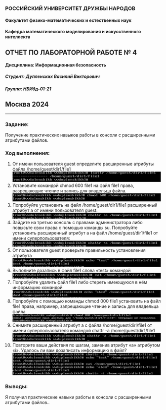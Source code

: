 ### РОССИЙСКИЙ УНИВЕРСИТЕТ ДРУЖБЫ НАРОДОВ
#### Факультет физико-математических и естественных наук  
#### Кафедра математического моделирования и искусственного интеллекта 
## ОТЧЕТ ПО ЛАБОРАТОРНОЙ РАБОТЕ № 4
#### Дисциплина: Информационная безопасность
##### Студент:  Дупленских Василий Викторович
##### Группа:   НБИбд-01-21
## Москва 2024
***

### Задание:
Получение практических навыков работы в консоли с расширенными атрибутами файлов.


### Ход выполнения:
1. От имени пользователя guest определите расширенные атрибуты файла
/home/guest/dir1/file1 ![alt text](pics/1.png)
2. Установите командой chmod 600 file1 на файл file1 права, разрешающие чтение и запись для владельца файла. ![alt text](pics/2.png)
3. Попробуйте установить на файл /home/guest/dir1/file1 расширенный атрибут a от имени пользователя guest. ![alt text](pics/3.png) 
4. Зайдите на третью консоль с правами администратора либо повысьте свои права с помощью команды su. Попробуйте установить расширенный атрибут a на файл /home/guest/dir1/file1 от имени суперпользователя:
 ![alt text](pics/3.png)
5. От пользователя guest проверьте правильность установления атрибута ![alt text](pics/5.png)
6. Выполните дозапись в файл file1 слова «test» командой ![alt text](pics/6.png)
7. Попробуйте удалить файл file1 либо стереть имеющуюся в нём информацию командой ![alt text](pics/7.png)
8. Попробуйте с помощью команды chmod 000 file1 установить на файл file1 права, например, запрещающие чтение и запись для владельца файла ![alt text](pics/8.png)
9. Снимите расширенный атрибут a с файла /home/guest/dirl/file1 от имени суперпользователя командой 
    chattr -a /home/guest/dir1/file1 ![alt text](pics/9.png)
10. Повторите ваши действия по шагам, заменив атрибут «a» атрибутом «i».
Удалось ли вам дозаписать информацию в файл? ![alt text](pics/10.png)



### Выводы:
Я получил практические навыки работы в консоли с расширенными атрибутами файлов..

